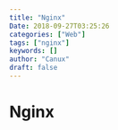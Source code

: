 ```yaml
---
title: "Nginx"
Date: 2018-09-27T03:25:26
categories: ["Web"]
tags: ["nginx"]
keywords: []
author: "Canux"
draft: false
---
```


# Nginx

